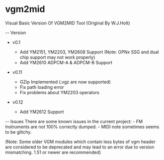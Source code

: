 # vgm2mid
Visual Basic Version Of VGM2MID Tool (Original By W.J.Holt)

-- Version
+ v0.1
    - Add YM2151, YM2203, YM2608 Support (Note: OPNx SSG and dual chip support may not work properly)
    - Add YM2610 ADPCM-A & ADPCM-B Support
    
+ v0.11
    - GZip Implemented (.vgz are now supported)
    - Fix path loading error
    - Fix problems about YM2203 operators
    
+ v0.12
    - Add YM2612 Support

-- Issues
    There are some known issues in the current project:
    - FM Instruments are not 100% correctly dumped.
    - MIDI note sometimes seems to be glitchy.

(Note: Some older VGM modules which contain less bytes of vgm header are considered to be deprecated and may lead to an error due to version mismatching. 1.51 or newer are recommended)
